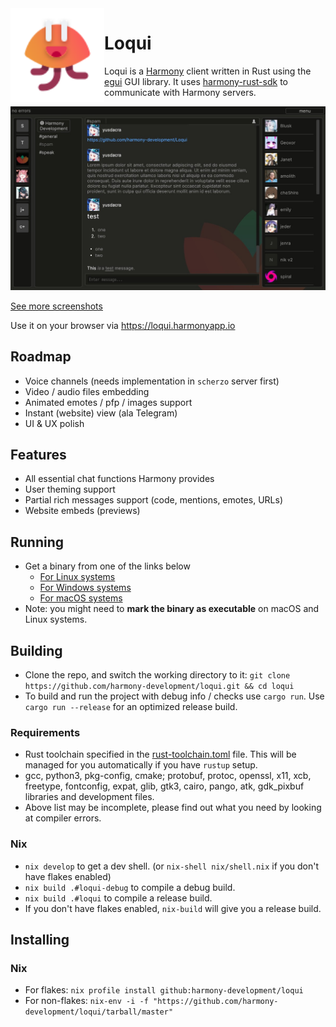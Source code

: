<img align="left" src="./data/loqui.svg" width="150"/>
<h1 align="left" style="font-weight: bold;">Loqui</h1>

Loqui is a [Harmony] client written in Rust using the [egui] GUI library.
It uses [harmony-rust-sdk] to communicate with Harmony servers.

![Loqui](./screenshots/main.jpg)

[See more screenshots](./screenshots)

Use it on your browser via https://loqui.harmonyapp.io 

## Roadmap

- Voice channels (needs implementation in `scherzo` server first)
- Video / audio files embedding
- Animated emotes / pfp / images support
- Instant (website) view (ala Telegram)
- UI & UX polish

## Features

- All essential chat functions Harmony provides
- User theming support
- Partial rich messages support (code, mentions, emotes, URLs)
- Website embeds (previews)

## Running

- Get a binary from one of the links below
    - [For Linux systems](https://github.com/harmony-development/Loqui/releases/download/continuous/loqui-linux)
    - [For Windows systems](https://github.com/harmony-development/Loqui/releases/download/continuous/loqui-windows.exe)
    - [For macOS systems](https://github.com/harmony-development/Loqui/releases/download/continuous/loqui-macos)
- Note: you might need to **mark the binary as executable** on macOS and Linux systems.

## Building

- Clone the repo, and switch the working directory to it: `git clone https://github.com/harmony-development/loqui.git && cd loqui`
- To build and run the project with debug info / checks use `cargo run`. Use `cargo run --release` for an optimized release build.

### Requirements
- Rust toolchain specified in the [rust-toolchain.toml](./rust-toolchain.toml) file.
This will be managed for you automatically if you have `rustup` setup.
- gcc, python3, pkg-config, cmake; protobuf, protoc, openssl, x11, xcb, freetype, fontconfig, expat, glib, gtk3, cairo, pango, atk, gdk_pixbuf libraries and development files.
- Above list may be incomplete, please find out what you need by looking at compiler errors.

### Nix
- `nix develop` to get a dev shell. (or `nix-shell nix/shell.nix` if you don't have flakes enabled)
- `nix build .#loqui-debug` to compile a debug build.
- `nix build .#loqui` to compile a release build.
- If you don't have flakes enabled, `nix-build` will give you a release build.

## Installing

### Nix
- For flakes: `nix profile install github:harmony-development/loqui`
- For non-flakes: `nix-env -i -f "https://github.com/harmony-development/loqui/tarball/master"`

[Harmony]: https://github.com/harmony-development
[harmony-rust-sdk]: https://github.com/harmony-development/harmony_rust_sdk
[egui]: https://github.com/emilk/egui